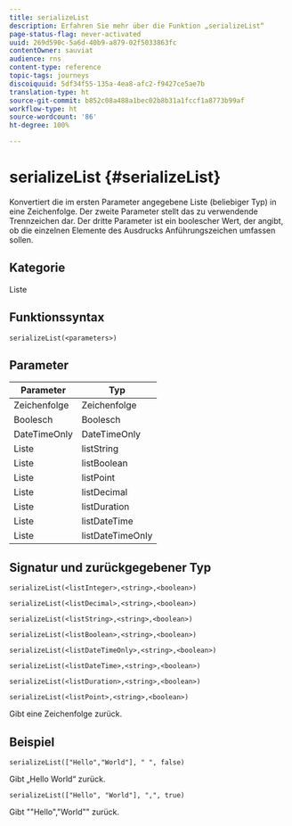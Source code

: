```yaml
---
title: serializeList
description: Erfahren Sie mehr über die Funktion „serializeList“
page-status-flag: never-activated
uuid: 269d590c-5a6d-40b9-a879-02f5033863fc
contentOwner: sauviat
audience: rns
content-type: reference
topic-tags: journeys
discoiquuid: 5df34f55-135a-4ea8-afc2-f9427ce5ae7b
translation-type: ht
source-git-commit: b852c08a488a1bec02b8b31a1fccf1a8773b99af
workflow-type: ht
source-wordcount: '86'
ht-degree: 100%

---
```



# serializeList {#serializeList}

Konvertiert die im ersten Parameter angegebene Liste (beliebiger Typ) in eine Zeichenfolge. Der zweite Parameter stellt das zu verwendende Trennzeichen dar. Der dritte Parameter ist ein boolescher Wert, der angibt, ob die einzelnen Elemente des Ausdrucks Anführungszeichen umfassen sollen.

## Kategorie

Liste

## Funktionssyntax

`serializeList(<parameters>)`

## Parameter

| Parameter | Typ |
|-----------|------------------|
| Zeichenfolge | Zeichenfolge |
| Boolesch | Boolesch |
| DateTimeOnly | DateTimeOnly |
| Liste | listString |
| Liste | listBoolean |
| Liste | listPoint |
| Liste | listDecimal |
| Liste | listDuration |
| Liste | listDateTime |
| Liste | listDateTimeOnly |

## Signatur und zurückgegebener Typ

`serializeList(<listInteger>,<string>,<boolean>)`

`serializeList(<listDecimal>,<string>,<boolean>)`

`serializeList(<listString>,<string>,<boolean>)`

`serializeList(<listBoolean>,<string>,<boolean>)`

`serializeList(<listDateTimeOnly>,<string>,<boolean>)`

`serializeList(<listDateTime>,<string>,<boolean>)`

`serializeList(<listDuration>,<string>,<boolean>)`

`serializeList(<listPoint>,<string>,<boolean>)`

Gibt eine Zeichenfolge zurück.

## Beispiel

`serializeList(["Hello","World"], " ", false)`

Gibt „Hello World“ zurück.

`serializeList(["Hello", "World"], ",", true)`

Gibt &quot;&quot;Hello&quot;,&quot;World&quot;&quot; zurück.
